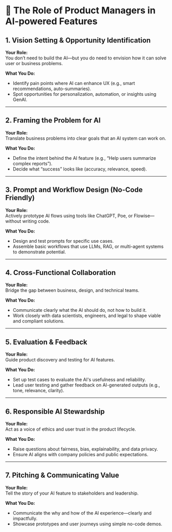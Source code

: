 # 🧭 The Role of Product Managers in AI-powered Features

## 1. Vision Setting & Opportunity Identification

**Your Role:**  
You don’t need to build the AI—but you do need to envision how it can solve user or business problems.

**What You Do:**
- Identify pain points where AI can enhance UX (e.g., smart recommendations, auto-summaries).
- Spot opportunities for personalization, automation, or insights using GenAI.

---

## 2. Framing the Problem for AI

**Your Role:**  
Translate business problems into clear goals that an AI system can work on.

**What You Do:**
- Define the intent behind the AI feature (e.g., “Help users summarize complex reports”).
- Decide what “success” looks like (accuracy, relevance, speed).

---

## 3. Prompt and Workflow Design (No-Code Friendly)

**Your Role:**  
Actively prototype AI flows using tools like ChatGPT, Poe, or Flowise—without writing code.

**What You Do:**
- Design and test prompts for specific use cases.
- Assemble basic workflows that use LLMs, RAG, or multi-agent systems to demonstrate potential.

---

## 4. Cross-Functional Collaboration

**Your Role:**  
Bridge the gap between business, design, and technical teams.

**What You Do:**
- Communicate clearly what the AI should do, not how to build it.
- Work closely with data scientists, engineers, and legal to shape viable and compliant solutions.

---

## 5. Evaluation & Feedback

**Your Role:**  
Guide product discovery and testing for AI features.

**What You Do:**
- Set up test cases to evaluate the AI's usefulness and reliability.
- Lead user testing and gather feedback on AI-generated outputs (e.g., tone, relevance, clarity).

---

## 6. Responsible AI Stewardship

**Your Role:**  
Act as a voice of ethics and user trust in the product lifecycle.

**What You Do:**
- Raise questions about fairness, bias, explainability, and data privacy.
- Ensure AI aligns with company policies and public expectations.

---

## 7. Pitching & Communicating Value

**Your Role:**  
Tell the story of your AI feature to stakeholders and leadership.

**What You Do:**
- Communicate the why and how of the AI experience—clearly and impactfully.
- Showcase prototypes and user journeys using simple no-code demos.